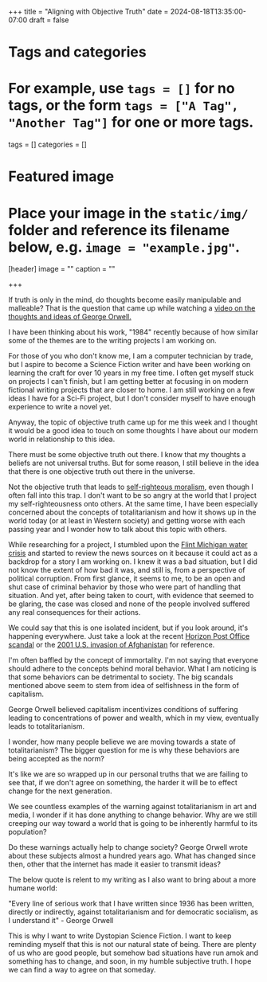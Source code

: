 +++
title = "Aligning with Objective Truth"
date = 2024-08-18T13:35:00-07:00
draft = false

# Tags and categories
# For example, use `tags = []` for no tags, or the form `tags = ["A Tag", "Another Tag"]` for one or more tags.
tags = []
categories = []

# Featured image
# Place your image in the `static/img/` folder and reference its filename below, e.g. `image = "example.jpg"`.
[header]
image = ""
caption = ""

+++

If truth is only in the mind, do thoughts become easily manipulable and malleable? That is the question that came up while watching a [video on the thoughts and ideas of George Orwell.](https://www.youtube.com/watch?v=ohN-j-S0ul0) 

I have been thinking about his work, "1984" recently because of how similar some of the themes are to the writing projects I am working on.

For those of you who don't know me, I am a computer technician by trade, but I aspire to become a Science Fiction writer and have been working on learning the craft for over 10 years in my free time. I often get myself stuck on projects I can't finish, but I am getting better at focusing in on modern fictional writing projects that are closer to home. I am still working on a few ideas I have for a Sci-Fi project, but I don't consider myself to have enough experience to write a novel yet.

Anyway, the topic of objective truth came up for me this week and I thought it would be a good idea to touch on some thoughts I have about our modern world in relationship to this idea.

There must be some objective truth out there. I know that my thoughts a beliefs are not universal truths. But for some reason, I still believe in the idea that there is one objective truth out there in the universe.

Not the objective truth that leads to [self-righteous moralism](https://youtu.be/7tIHweotUXA?si=gp2eq_30XYGVMhQh&t=729), even though I often fall into this trap. I don't want to be so angry at the world that I project my self-righteousness onto others. At the same time, I have been especially concerned about the concepts of totalitarianism and how it shows up in the world today (or at least in Western society) and getting worse with each passing year and I wonder how to talk about this topic with others.

While researching for a project, I stumbled upon the [Flint Michigan water crisis](https://www.nrdc.org/stories/flint-water-crisis-everything-you-need-know) and started to review the news sources on it because it could act as a backdrop for a story I am working on. I knew it was a bad situation, but I did not know the extent of how bad it was, and still is, from a perspective of political corruption. From first glance, it seems to me, to be an open and shut case of criminal behavior by those who were part of handling that situation. And yet, after being taken to court, with evidence that seemed to be glaring, the case was closed and none of the people involved suffered any real consequences for their actions.

We could say that this is one isolated incident, but if you look around, it's happening everywhere. Just take a look at the recent [Horizon Post Office scandal](https://www.computerweekly.com/feature/Post-Office-Horizon-scandal-explained-everything-you-need-to-know) or the [2001 U.S. invasion of Afghanistan](https://theintercept.com/2021/08/26/afghanistan-america-failures/) for reference.

I'm often baffled by the concept of immortality. I'm not saying that everyone should adhere to the concepts behind moral behavior. What I am noticing is that some behaviors can be detrimental to society. The big scandals mentioned above seem to stem from idea of selfishness in the form of capitalism.

George Orwell believed capitalism incentivizes conditions of suffering leading to concentrations of power and wealth, which in my view, eventually leads to totalitarianism.

I wonder, how many people believe we are moving towards a state of totalitarianism? The bigger question for me is why these behaviors are being accepted as the norm? 

It's like we are so wrapped up in our personal truths that we are failing to see that, if we don't agree on something, the harder it will be to effect change for the next generation.

We see countless examples of the warning against totalitarianism in art and media, I wonder if it has done anything to change behavior. Why are we still creeping our way toward a world that is going to be inherently harmful to its population?

Do these warnings actually help to change society? George Orwell wrote about these subjects almost a hundred years ago. What has changed since then, other that the internet has made it easier to transmit ideas?

The below quote is relent to my writing as I also want to bring about a more humane world:

"Every line of serious work that I have written since 1936 has been written, directly or indirectly, against totalitarianism and for democratic socialism, as I understand it" - George Orwell 

This is why I want to write Dystopian Science Fiction. I want to keep reminding myself that this is not our natural state of being. There are plenty of us who are good people, but somehow bad situations have run amok and something has to change, and soon, in my humble subjective truth. I hope we can find a way to agree on that someday.